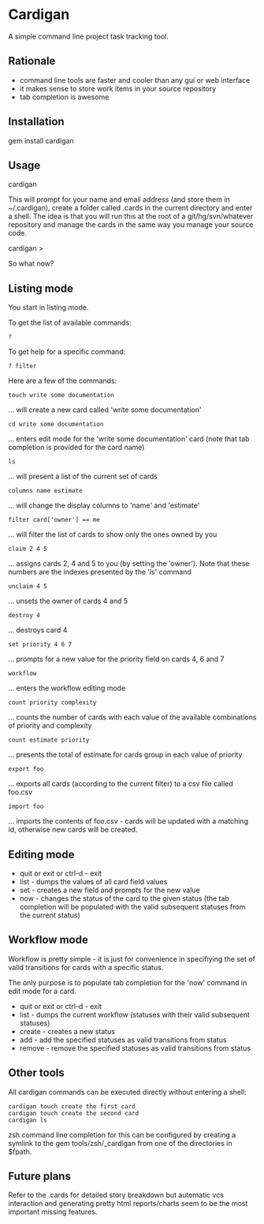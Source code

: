 # Cardigan

A simple command line project task tracking tool.

## Rationale

* command line tools are faster and cooler than any gui or web interface
* it makes sense to store work items in your source repository 
* tab completion is awesome

## Installation

  gem install cardigan

## Usage

  cardigan

This will prompt for your name and email address (and store them in ~/.cardigan), create a folder called .cards in the current directory and enter a shell.  The idea is that you will run this at the root of a git/hg/svn/whatever repository and manage the cards in the same way you manage your source code.

  cardigan >

So what now?

## Listing mode

You start in listing mode.

To get the list of available commands:

    ?

To get help for a specific command:

    ? filter

Here are a few of the commands:

    touch write some documentation

... will create a new card called 'write some documentation'

    cd write some documentation

... enters edit mode for the 'write some documentation' card (note that tab completion is provided for the card name)

    ls

... will present a list of the current set of cards

    columns name estimate
    
... will change the display columns to 'name' and 'estimate'

    filter card['owner'] == me

... will filter the list of cards to show only the ones owned by you

    claim 2 4 5

... assigns cards 2, 4 and 5 to you (by setting the 'owner'). Note that these numbers are the indexes presented by the 'ls' command

    unclaim 4 5
  
... unsets the owner of cards 4 and 5

    destroy 4

... destroys card 4

    set priority 4 6 7

... prompts for a new value for the priority field on cards 4, 6 and 7

    workflow

... enters the workflow editing mode

    count priority complexity

... counts the number of cards with each value of the available combinations of priority and complexity

    count estimate priority

... presents the total of estimate for cards group in each value of priority

    export foo

... exports all cards (according to the current filter) to a csv file called foo.csv    

    import foo

... imports the contents of foo.csv - cards will be updated with a matching id, otherwise new cards will be created.

## Editing mode

* quit or exit or ctrl-d - exit
* list - dumps the values of all card field values
* set <key> - creates a new field and prompts for the new value
* now <status> - changes the status of the card to the given status (the tab completion will be populated with the valid subsequent statuses from the current status)

## Workflow mode

Workflow is pretty simple - it is just for convenience in specifiying the set of valid transitions for cards with a specific status.

The only purpose is to populate tab completion for the 'now' command in edit mode for a card.

* quit or exit or ctrl-d - exit
* list - dumps the current workflow (statuses with their valid subsequent statuses)
* create <status> - creates a new status
* add <status> <statuses> - add the specified statuses as valid transitions from status
* remove <status> <statuses> - remove the specified statuses as valid transitions from status

## Other tools

All cardigan commands can be executed directly without entering a shell:

    cardigan touch create the first card
    cardigan touch create the second card
    cardigan ls

zsh command line completion for this can be configured by creating a symlink to the gem tools/zsh/_cardigan from one of the directories in $fpath.

## Future plans

Refer to the .cards for detailed story breakdown but automatic vcs interaction and generating pretty html reports/charts seem to be the most important missing features.